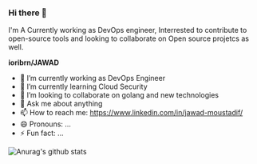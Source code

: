 ### Hi there 👋

I'm A Currently working as DevOps engineer, Interrested to contribute to open-source tools and looking to collaborate on Open source projetcs as well.


**ioribrn/JAWAD**

- 🔭 I’m currently working as DevOps Engineer
- 🌱 I’m currently learning Cloud Security
- 👯 I’m looking to collaborate on golang and new technologies 
- 💬 Ask me about anything 
- 📫 How to reach me: https://www.linkedin.com/in/jawad-moustadif/
- 😄 Pronouns: ...
- ⚡ Fun fact: ...

![Anurag's github stats](https://github-readme-stats.vercel.app/api?username=ioribrn&show_icons=true&theme=radical)
